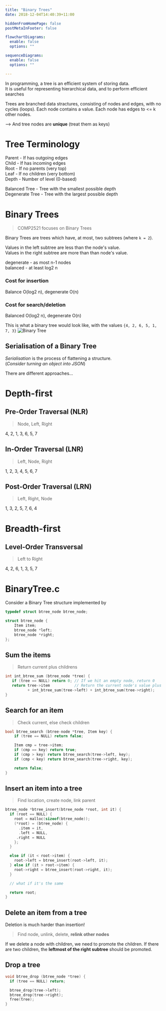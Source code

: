 ```yaml
---
title: "Binary Trees"
date: 2018-12-04T14:40:39+11:00

hiddenFromHomePage: false
postMetaInFooter: false

flowchartDiagrams:
  enable: false
  options: ""

sequenceDiagrams: 
  enable: false
  options: ""

---
```


In programming, a tree is an efficient system of storing data.  
It is useful for representing hierarchical data, and to perform efficient searches

Trees are branched data stractures, consisting of nodes and edges, with no cycles (loops).
Each node contains a value.
Each node has edges to <= k other nodes.

--> And tree nodes are **unique** (treat them as keys)

# Tree Terminology
Parent - If has outgoing edges  
Child - If has incoming edges  
Root - If no parents (very top)  
Leaf - If no children (very bottom)  
Depth - Number of level (0-based)  

Balanced Tree - Tree with the smallest possible depth  
Degenerate Tree - Tree with the largest possible depth  
  
# Binary Trees
> COMP2521 focuses on Binary Trees

Binary Trees are trees which have, at most, two subtrees (where `k = 2`).  

Values in the left subtree are less than the node's value.  
Values in the right subtree are more than than node's value.  

degenerate - as most n-1 nodes  
balanced - at least log2 n  

### Cost for insertion
Balance O(log2 n), degenerate O(n)

### Cost for search/deletion
Balanced O(log2 n), degenerate O(n)

This is what a binary tree would look like, with the values `{4, 2, 6, 5, 1, 7, 3}` 
![Binary Tree](/post/binaryTree.gif)

## Serialisation of a Binary Tree
_Serialisation_ is the process of flattening a structure.  
(_Consider turning an object into JSON_)

There are different approaches...

# Depth-first
> 
## Pre-Order Traversal (NLR)
> Node, Left, Right  

4, 2, 1, 3, 6, 5, 7
## In-Order Traversal (LNR)
> Left, Node, Right  

1, 2, 3, 4, 5, 6, 7
## Post-Order Traversal (LRN)
> Left, Right, Node  

1, 3, 2, 5, 7, 6, 4

# Breadth-first
## Level-Order Transversal
> Left to Right  

4, 2, 6, 1, 3, 5, 7

# BinaryTree.c

Consider a Binary Tree structure implemented by
```c
typedef struct btree_node btree_node;

struct btree_node {
	Item item;
	btree_node *left;
	btree_node *right;
};
```

## Sum the items
> Return current plus childrens

```c
int int_btree_sum (btree_node *tree) {
   if (tree == NULL) return 0; // If we hit an empty node, return 0
   return tree->item           // Return the current node's value plus the values of its children nodes
          + int_btree_sum(tree->left) + int_btree_sum(tree->right);
}
```

## Search for an item
> Check current, else check children

```c
bool btree_search (btree-node *tree, Item key) {
    if (tree == NULL) return false;

    Item cmp = tree->item;
    if (cmp == key) return true;
    if (cmp > key) return btree_search(tree->left, key);
    if (cmp < key) return btree_search(tree->right, key);

    return false;
}
```

## Insert an item into a tree
> Find location, create node, link parent

```c
btree_node *btree_insert(btree_node *root, int it) {  
  if (root == NULL) {
    root = malloc(sizeof(btree_node));
    (*root) = (btree_node) {
      .item = it,
      .left = NULL,
     .right = NULL
    };
  }

  else if (it < root->item) {
    root->left = btree_insert(root->left, it);
  } else if (it > root->item) {
    root->right = btree_insert(root->right, it);
  }

  // what if it's the same

  return root;
}
```

## Delete an item from a tree
Deletion is much harder than insertion!  
> Find node, unlink, delete, **relink other nodes**

If we delete a node with children, we need to promote the children. If there are two children, the **leftmost of the right subtree** should be promoted.

## Drop a tree
```c
void btree_drop (btree_node *tree) {
  if (tree == NULL) return;

  btree_drop(tree->left);
  btree_drop(tree->right);
  free(tree);
}
```
